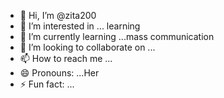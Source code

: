 - 👋 Hi, I’m @zita200
- 👀 I’m interested in ... learning
- 🌱 I’m currently learning ...mass communication
- 💞️ I’m looking to collaborate on ...
- 📫 How to reach me ...
- 😄 Pronouns: ...Her 
- ⚡ Fun fact: ...

<!---
zita200/zita200 is a ✨ special ✨ repository because its `README.md` (this file) appears on your GitHub profile.
You can click the Preview link to take a look at your changes.
--->
